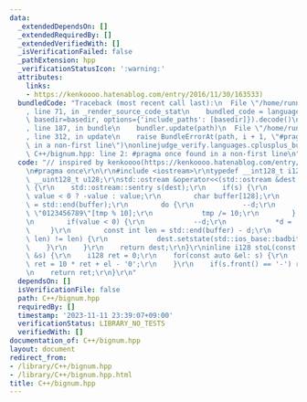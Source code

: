 ```yaml
---
data:
  _extendedDependsOn: []
  _extendedRequiredBy: []
  _extendedVerifiedWith: []
  _isVerificationFailed: false
  _pathExtension: hpp
  _verificationStatusIcon: ':warning:'
  attributes:
    links:
    - https://kenkoooo.hatenablog.com/entry/2016/11/30/163533)
  bundledCode: "Traceback (most recent call last):\n  File \"/home/runner/.local/lib/python3.10/site-packages/onlinejudge_verify/documentation/build.py\"\
    , line 71, in _render_source_code_stat\n    bundled_code = language.bundle(stat.path,\
    \ basedir=basedir, options={'include_paths': [basedir]}).decode()\n  File \"/home/runner/.local/lib/python3.10/site-packages/onlinejudge_verify/languages/cplusplus.py\"\
    , line 187, in bundle\n    bundler.update(path)\n  File \"/home/runner/.local/lib/python3.10/site-packages/onlinejudge_verify/languages/cplusplus_bundle.py\"\
    , line 312, in update\n    raise BundleErrorAt(path, i + 1, \"#pragma once found\
    \ in a non-first line\")\nonlinejudge_verify.languages.cplusplus_bundle.BundleErrorAt:\
    \ C++/bignum.hpp: line 2: #pragma once found in a non-first line\n"
  code: "// inspired by kenkoooo(https://kenkoooo.hatenablog.com/entry/2016/11/30/163533)\r\
    \n#pragma once\r\n\r\n#include <iostream>\r\ntypedef __int128_t i128;\r\ntypedef\
    \ __uint128_t u128;\r\nstd::ostream &operator<<(std::ostream &dest, i128 value)\
    \ {\r\n    std::ostream::sentry s(dest);\r\n    if(s) {\r\n        u128 tmp =\
    \ value < 0 ? -value : value;\r\n        char buffer[128];\r\n        char *d\
    \ = std::end(buffer);\r\n        do {\r\n            --d;\r\n            *d =\
    \ \"0123456789\"[tmp % 10];\r\n            tmp /= 10;\r\n        } while(tmp);\r\
    \n        if(value < 0) {\r\n            --d;\r\n            *d = '-';\r\n   \
    \     }\r\n        const int len = std::end(buffer) - d;\r\n        if(dest.rdbuf()->sputn(d,\
    \ len) != len) {\r\n            dest.setstate(std::ios_base::badbit);\r\n    \
    \    }\r\n    }\r\n    return dest;\r\n}\r\ninline i128 stoL(const std::string\
    \ &s) {\r\n    i128 ret = 0;\r\n    for(const auto &el: s) {\r\n        if(isdigit(el))\
    \ ret = 10 * ret + el - '0';\r\n    }\r\n    if(s.front() == '-') ret = -ret;\r\
    \n    return ret;\r\n}\r\n"
  dependsOn: []
  isVerificationFile: false
  path: C++/bignum.hpp
  requiredBy: []
  timestamp: '2023-11-11 23:39:07+09:00'
  verificationStatus: LIBRARY_NO_TESTS
  verifiedWith: []
documentation_of: C++/bignum.hpp
layout: document
redirect_from:
- /library/C++/bignum.hpp
- /library/C++/bignum.hpp.html
title: C++/bignum.hpp
---
```

